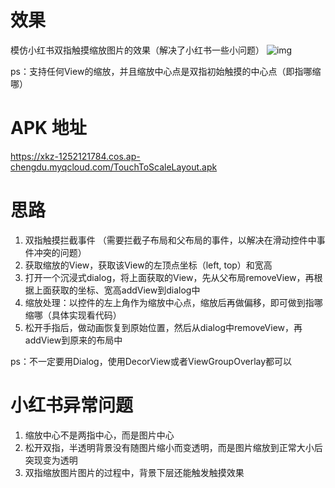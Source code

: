# 效果
模仿小红书双指触摸缩放图片的效果（解决了小红书一些小问题）
![img](https://xkz-1252121784.cos.ap-chengdu.myqcloud.com/v5.gif)

ps：支持任何View的缩放，并且缩放中心点是双指初始触摸的中心点（即指哪缩哪）

# APK 地址
https://xkz-1252121784.cos.ap-chengdu.myqcloud.com/TouchToScaleLayout.apk

# 思路
1. 双指触摸拦截事件 （需要拦截子布局和父布局的事件，以解决在滑动控件中事件冲突的问题）
2. 获取缩放的View，获取该View的左顶点坐标（left, top）和宽高
3. 打开一个沉浸式dialog，将上面获取的View，先从父布局removeView，再根据上面获取的坐标、宽高addView到dialog中
4. 缩放处理：以控件的左上角作为缩放中心点，缩放后再做偏移，即可做到指哪缩哪（具体实现看代码）
5. 松开手指后，做动画恢复到原始位置，然后从dialog中removeView，再addView到原来的布局中

ps：不一定要用Dialog，使用DecorView或者ViewGroupOverlay都可以

# 小红书异常问题
1. 缩放中心不是两指中心，而是图片中心
2. 松开双指，半透明背景没有随图片缩小而变透明，而是图片缩放到正常大小后突现变为透明
3. 双指缩放图片图片的过程中，背景下层还能触发触摸效果


